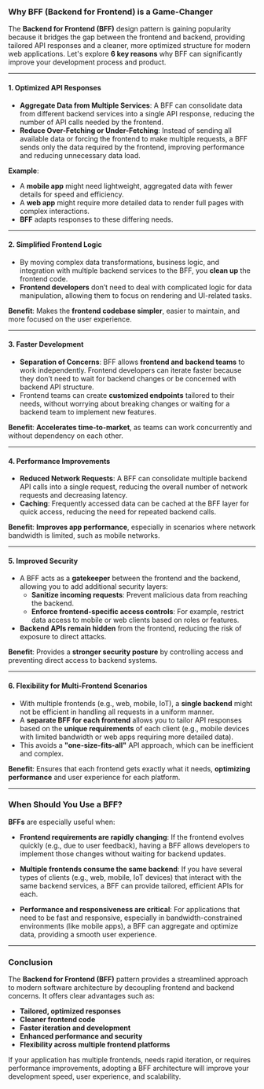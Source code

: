 ### Why BFF (Backend for Frontend) is a Game-Changer

The **Backend for Frontend (BFF)** design pattern is gaining popularity because it bridges the gap between the frontend and backend, providing tailored API responses and a cleaner, more optimized structure for modern web applications. Let's explore **6 key reasons** why BFF can significantly improve your development process and product.

---

#### 1. **Optimized API Responses**
   - **Aggregate Data from Multiple Services**: A BFF can consolidate data from different backend services into a single API response, reducing the number of API calls needed by the frontend. 
   - **Reduce Over-Fetching or Under-Fetching**: Instead of sending all available data or forcing the frontend to make multiple requests, a BFF sends only the data required by the frontend, improving performance and reducing unnecessary data load.

   **Example**: 
   - A **mobile app** might need lightweight, aggregated data with fewer details for speed and efficiency.
   - A **web app** might require more detailed data to render full pages with complex interactions.
   - **BFF** adapts responses to these differing needs.

---

#### 2. **Simplified Frontend Logic**
   - By moving complex data transformations, business logic, and integration with multiple backend services to the BFF, you **clean up** the frontend code.
   - **Frontend developers** don’t need to deal with complicated logic for data manipulation, allowing them to focus on rendering and UI-related tasks.

   **Benefit**: Makes the **frontend codebase simpler**, easier to maintain, and more focused on the user experience.

---

#### 3. **Faster Development**
   - **Separation of Concerns**: BFF allows **frontend and backend teams** to work independently. Frontend developers can iterate faster because they don’t need to wait for backend changes or be concerned with backend API structure.
   - Frontend teams can create **customized endpoints** tailored to their needs, without worrying about breaking changes or waiting for a backend team to implement new features.

   **Benefit**: **Accelerates time-to-market**, as teams can work concurrently and without dependency on each other.

---

#### 4. **Performance Improvements**
   - **Reduced Network Requests**: A BFF can consolidate multiple backend API calls into a single request, reducing the overall number of network requests and decreasing latency.
   - **Caching**: Frequently accessed data can be cached at the BFF layer for quick access, reducing the need for repeated backend calls.
   
   **Benefit**: **Improves app performance**, especially in scenarios where network bandwidth is limited, such as mobile networks.

---

#### 5. **Improved Security**
   - A BFF acts as a **gatekeeper** between the frontend and the backend, allowing you to add additional security layers:
     - **Sanitize incoming requests**: Prevent malicious data from reaching the backend.
     - **Enforce frontend-specific access controls**: For example, restrict data access to mobile or web clients based on roles or features.
   - **Backend APIs remain hidden** from the frontend, reducing the risk of exposure to direct attacks.

   **Benefit**: Provides a **stronger security posture** by controlling access and preventing direct access to backend systems.

---

#### 6. **Flexibility for Multi-Frontend Scenarios**
   - With multiple frontends (e.g., web, mobile, IoT), a **single backend** might not be efficient in handling all requests in a uniform manner.
   - A **separate BFF for each frontend** allows you to tailor API responses based on the **unique requirements** of each client (e.g., mobile devices with limited bandwidth or web apps requiring more detailed data).
   - This avoids a **"one-size-fits-all"** API approach, which can be inefficient and complex.

   **Benefit**: Ensures that each frontend gets exactly what it needs, **optimizing performance** and user experience for each platform.

---

### When Should You Use a BFF?

**BFFs** are especially useful when:

- **Frontend requirements are rapidly changing**: If the frontend evolves quickly (e.g., due to user feedback), having a BFF allows developers to implement those changes without waiting for backend updates.
  
- **Multiple frontends consume the same backend**: If you have several types of clients (e.g., web, mobile, IoT devices) that interact with the same backend services, a BFF can provide tailored, efficient APIs for each.

- **Performance and responsiveness are critical**: For applications that need to be fast and responsive, especially in bandwidth-constrained environments (like mobile apps), a BFF can aggregate and optimize data, providing a smooth user experience.

---

### Conclusion

The **Backend for Frontend (BFF)** pattern provides a streamlined approach to modern software architecture by decoupling frontend and backend concerns. It offers clear advantages such as:

- **Tailored, optimized responses**
- **Cleaner frontend code**
- **Faster iteration and development**
- **Enhanced performance and security**
- **Flexibility across multiple frontend platforms**

If your application has multiple frontends, needs rapid iteration, or requires performance improvements, adopting a BFF architecture will improve your development speed, user experience, and scalability.
